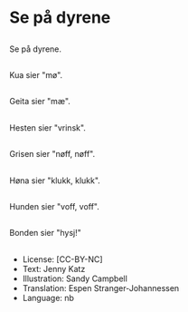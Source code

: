 # Se på dyrene

##
Se på dyrene.

##
Kua sier "mø".

##
Geita sier "mæ".

##
Hesten sier "vrinsk".

##
Grisen sier "nøff, nøff".

##
Høna sier "klukk, klukk".

##
Hunden sier "voff, voff".

##
Bonden sier "hysj!"

##
* License: [CC-BY-NC]
* Text: Jenny Katz
* Illustration: Sandy Campbell
* Translation: Espen Stranger-Johannessen
* Language: nb
